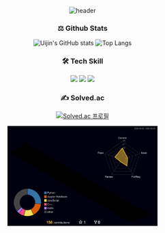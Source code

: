 <div align="center">

![header](https://capsule-render.vercel.app/api?type=Waving&height=200&color=timeGradient&section=header&text=UiJin's%20GitHub&fontAlign=70&fontAlignY=40&animation=fadeIn&fontColor=FFFFFF&)

### ⚖️ Github Stats
![Uijin's GitHub stats](http://github-profile-summary-cards.vercel.app/api/cards/stats?username=youuijin&theme=tokyonight) ![Top Langs](http://github-profile-summary-cards.vercel.app/api/cards/repos-per-language?username=youuijin&theme=tokyonight)


### 🛠 Tech Skill
<img src="https://img.shields.io/badge/Python-3776AB?style=for-the-badge&logo=Python&logoColor=white"> <img src="https://img.shields.io/badge/PyTorch-EE4C2C?style=for-the-badge&logo=PyTorch&logoColor=white"/> <img src="https://img.shields.io/badge/C++-00599C?style=for-the-badge&logo=cplusplus&logoColor=white"/>


### ✍ Solved.ac
[![Solved.ac 프로필](http://mazassumnida.wtf/api/v2/generate_badge?boj=gbs_youuijin)](https://solved.ac/gbs_youuijin)


<img src="./profile-3d-contrib/profile-night-rainbow.svg" style="width:70%"> 
<!--
<img src="http://github-profile-summary-cards.vercel.app/api/cards/productive-time?username=youuijin&theme=tokyonight&utcOffset=9" style="width:20%">
-->


</div>
